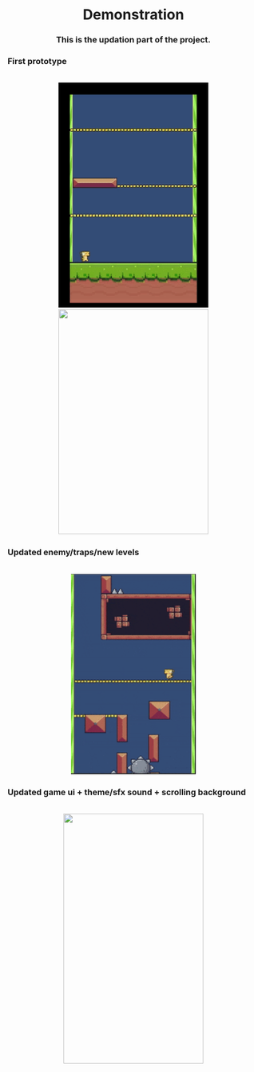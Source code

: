
<h1 align="center">Demonstration</h1>
<h3 align="center">This is the updation part of the project.</h3>

<div id="first_prototype">
    <h3>First prototype</h3>    
    <br>
    <div align="center">  
    	<img src="Demo/prototype_up_first.gif" width = 300px height = 450px>
    	<img src="Demo/prototype_up_second.gif" width = 300px height = 450px>
    </div>
</div>

<div id="second_updation">
    <h3>Updated enemy/traps/new levels</h3>    
    <br>
    <div align="center">  
    	<img src="Demo/prototype_up_3.gif" width = 250px height = 400px>
    </div>
</div>

<div id="third_updation">
    <h3>Updated game ui + theme/sfx sound + scrolling background</h3>
    <br>
    <div align="center">
        <img src="Demo/settings_menu.gif" width = 280px height = 500px>
    </div>
</div>